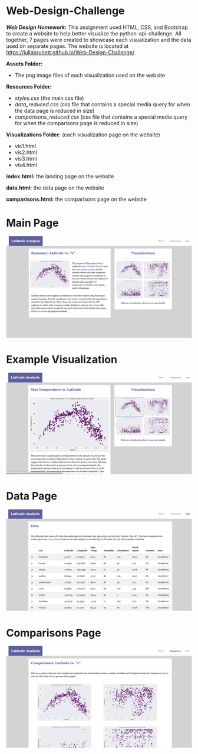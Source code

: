 # Web-Design-Challenge
***Web Design Homework:*** This assignment used HTML, CSS, and Bootstrap to create a website to help better visualize the python-api-challenge. All together, 7 pages were created to showcase each visualization and the data used on separate pages. The website is located at https://juliabrunett.github.io/Web-Design-Challenge/.

**Assets Folder:**
- The png image files of each visualization used on the website

**Resources Folder:**
- *styles.css* (the main css file)
- *data_reduced.css* (css file that contains a special media query for when the data page is reduced in size)
- *comparisons_reduced.css* (css file that contains a special media query for when the comparisons page is reduced in size)

**Visualizations Folder:** (each visualization page on the website)
- vis1.html
- vis2.html
- vis3.html
- vis4.html

**index.html:** the landing page on the website

**data.html:** the data page on the website

**comparisons.html:** the comparisons page on the website

# Main Page
![Main Page](Images/main_page.png)

# Example Visualization
![Example Page](Images/example_vis.png)

# Data Page
![Data Page](Images/data_page.png)

# Comparisons Page
![Comparisons Page](Images/comparisons_page.png)


